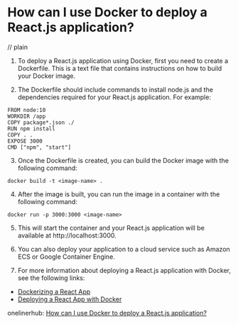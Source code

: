 # How can I use Docker to deploy a React.js application?
// plain

1. To deploy a React.js application using Docker, first you need to create a Dockerfile. This is a text file that contains instructions on how to build your Docker image.

2. The Dockerfile should include commands to install node.js and the dependencies required for your React.js application. For example:

```
FROM node:10
WORKDIR /app
COPY package*.json ./
RUN npm install
COPY . .
EXPOSE 3000
CMD ["npm", "start"]
```

3. Once the Dockerfile is created, you can build the Docker image with the following command:

```
docker build -t <image-name> .
```

4. After the image is built, you can run the image in a container with the following command:

```
docker run -p 3000:3000 <image-name>
```

5. This will start the container and your React.js application will be available at http://localhost:3000.

6. You can also deploy your application to a cloud service such as Amazon ECS or Google Container Engine.

7. For more information about deploying a React.js application with Docker, see the following links:

* [Dockerizing a React App](https://mherman.org/blog/dockerizing-a-react-app/)
* [Deploying a React App with Docker](https://blog.sourcerer.io/deploying-a-react-app-with-docker-a7b7f812b092)

onelinerhub: [How can I use Docker to deploy a React.js application?](https://onelinerhub.com/reactjs/how-can-i-use-docker-to-deploy-a-react-js-application)